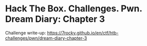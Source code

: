 # Hack The Box. Challenges. Pwn. Dream Diary: Chapter 3

Challenge write-up: https://7rocky.github.io/en/ctf/htb-challenges/pwn/dream-diary-chapter-3
